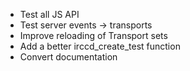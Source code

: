 - Test all JS API
- Test server events -> transports
- Improve reloading of Transport sets
- Add a better irccd_create_test function
- Convert documentation